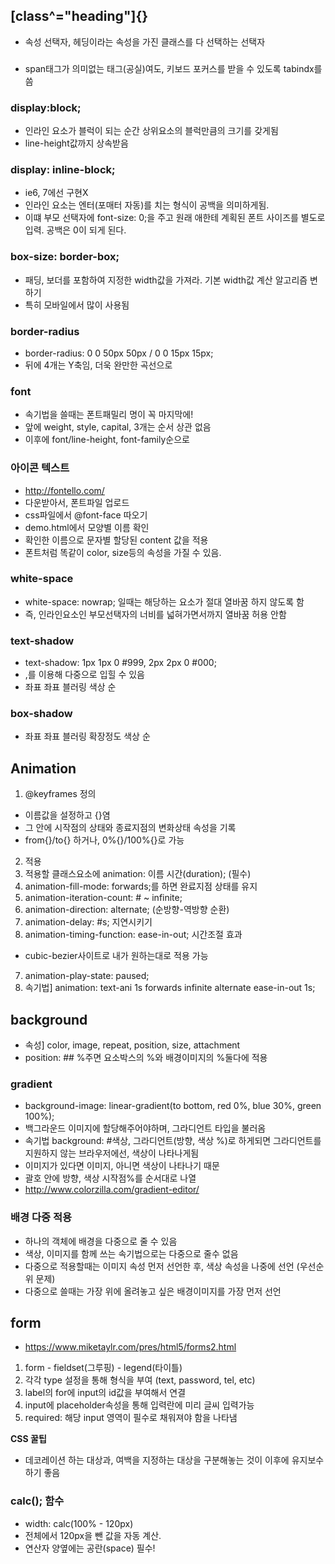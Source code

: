 
## [class^="heading"]{}
  - 속성 선택자, 헤딩이라는 속성을 가진 클래스를 다 선택하는 선택자


### <span tabindex="0">
- span태그가 의미없는 태그(공실)여도, 키보드 포커스를 받을 수 있도록 tabindx를 씀


### display:block;
- 인라인 요소가 블럭이 되는 순간 상위요소의 블럭만큼의 크기를 갖게됨
- line-height값까지 상속받음


### display: inline-block;
- ie6, 7에선 구현X
- 인라인 요소는 엔터(포매터 자동)를 치는 형식이 공백을 의미하게됨.
- 이떄 부모 선택자에 font-size: 0;을 주고 원래 애한테 계획된 폰트 사이즈를 별도로 입력. 공백은 0이 되게 된다.

### box-size: border-box;
 - 패딩, 보더를 포함하여 지정한 width값을 가져라. 기본 width값 계산 알고리즘 변하기
 - 특히 모바일에서 많이 사용됨


### border-radius
- border-radius: 0 0 50px 50px / 0 0 15px 15px;
- 뒤에 4개는 Y축임, 더욱 완만한 곡선으로


### font
- 속기법을 쓸때는 폰트패밀리 명이 꼭 마지막에!
- 앞에 weight, style, capital, 3개는 순서 상관 없음
- 이후에 font/line-height, font-family순으로


### 아이콘 텍스트
- http://fontello.com/
- 다운받아서, 폰트파일 업로드
- css파일에서 @font-face 따오기
- demo.html에서 모양별 이름 확인
- 확인한 이름으로 문자별 할당된 content 값을 적용
- 폰트처럼 똑같이 color, size등의 속성을 가질 수 있음.

### white-space
- white-space: nowrap; 일때는 해당하는 요소가 절대 열바꿈 하지 않도록 함
- 즉, 인라인요소인 부모선택자의 너비를 넓혀가면서까지 열바꿈 허용 안함

### text-shadow
- text-shadow: 1px 1px 0 #999, 2px 2px 0 #000;
- ,를 이용해 다중으로 입힐 수 있음
- 좌표 좌표 블러링 색상 순


### box-shadow
- 좌표 좌표 블러링 확장정도 색상 순

## Animation
1. @keyframes 정의
-  이름값을 설정하고 {}염
- 그 안에 시작점의 상태와 종료지점의 변화상태 속성을 기록
- from{}/to{} 하거나, 0%{}/100%{}로 가능

2. 적용
  1. 적용할 클래스요소에 animation: 이름 시간(duration); (필수)
  2. animation-fill-mode: forwards;를 하면 완료지점 상태를 유지
  3. animation-iteration-count: # ~ infinite;
  4. animation-direction: alternate; (순방향-역방향 순환)
  5. animation-delay: #s; 지연시키기
  6. animation-timing-function: ease-in-out; 시간조절 효과
  - cubic-bezier사이트로 내가 원하는대로 적용 가능
  7. animation-play-state: paused;
  8. 속기법] animation: text-ani 1s forwards infinite alternate ease-in-out 1s;




## background
- 속성] color, image, repeat, position, size, attachment
- position: ## %주면 요소박스의 %와 배경이미지의 %둘다에 적용

### gradient
- background-image: linear-gradient(to bottom, red 0%, blue 30%, green 100%);
- 백그라운드 이미지에 할당해주어야하며, 그라디언트 타입을 불러옴
- 속기법 background: #색상, 그라디언트(방향, 색상 %)로 하게되면 그라디언트를 지원하지 않는 브라우저에선, 색상이 나타나게됨
- 이미지가 있다면 이미지, 아니면 색상이 나타나기 때문
- 괄호 안에 방향, 색상 시작점%를 순서대로 나열
- http://www.colorzilla.com/gradient-editor/


### 배경 다중 적용
- 하나의 객체에 배경을 다중으로 줄 수 있음
- 색상, 이미지를 함께 쓰는 속기법으로는 다중으로 줄수 없음
- 다중으로 적용할때는 이미지 속성 먼저 선언한 후, 색상 속성을 나중에 선언 (우선순위 문제)
- 다중으로 쓸때는 가장 위에 올려놓고 싶은 배경이미지를 가장 먼저 선언


## form
- https://www.miketaylr.com/pres/html5/forms2.html
1. form - fieldset(그루핑) - legend(타이틀)
2. 각각 type 설정을 통해 형식을 부여 (text, password, tel, etc)
3. label의 for에 input의 id값을 부여해서 연결
4. input에 placeholder속성을 통해 입력란에 미리 글씨 입력가능
5. required: 해당 input 영역이 필수로 채워져야 함을 나타냄



**CSS 꿀팁**
- 데코레이션 하는 대상과, 여백을 지정하는 대상을 구분해놓는 것이 이후에 유지보수하기 좋음


### calc(); 함수
- width: calc(100% - 120px)
- 전체에서 120px을 뺀 값을 자동 계산.
- 연산자 양옆에는 공란(space) 필수!
